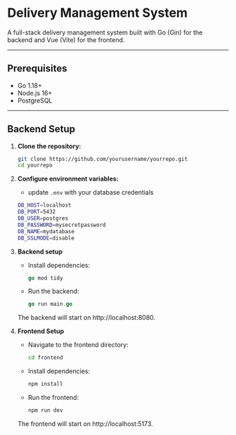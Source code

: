 # Delivery Management System

A full-stack delivery management system built with Go (Gin) for the backend and Vue (Vite) for the frontend.

---

## Prerequisites

- Go 1.18+
- Node.js 16+
- PostgreSQL

---

## Backend Setup

1. **Clone the repository:**
   ```sh
   git clone https://github.com/yourusername/yourrepo.git
   cd yourrepo
   ```
2. **Configure environment variables:**
    - update `.env` with your database credentials
    ```bash
    DB_HOST=localhost
    DB_PORT=5432
    DB_USER=postgres
    DB_PASSWORD=mysecretpassword
    DB_NAME=mydatabase
    DB_SSLMODE=disable
    ```
3. **Backend setup**
    - Install dependencies:
        ```Go
        go mod tidy
        ```

    - Run the backend:
        ```Go
        go run main.go
        ```

    The backend will start on http://localhost:8080.
4. **Frontend Setup**

    - Navigate to the frontend directory:
        ```bash
        cd frontend
        ```

    - Install dependencies:
        ```bash
        npm install
        ```

    - Run the frontend:
        ```bash
        npm run dev
        ```

    The frontend will start on http://localhost:5173.





